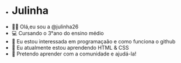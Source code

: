 - # Julinha
- 🙋‍♀️ Olá,eu sou a @julinha26
- 💻 Cursando o 3°ano do ensino médio
- 👀 Eu estou interessada em programaçaão e como funciona o github
- 🌱 Eu atualmente estou aprendendo HTML & CSS
- 💞 Pretendo aprender com a comunidade e ajudá-la!


